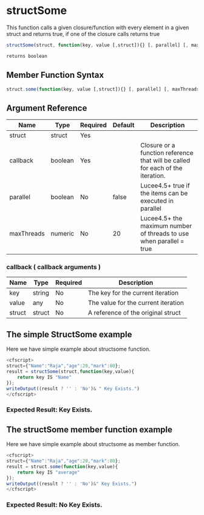 # structSome

This function calls a given closure/function with every element in a given struct and returns true, if one of the closure calls returns true

```javascript
structSome(struct, function(key, value [,struct]){} [, parallel] [, maxThreads])
```

```javascript
returns boolean
```

## Member Function Syntax

```javascript
struct.some(function(key, value [,struct]){} [, parallel] [, maxThreads])
```

## Argument Reference

| Name | Type | Required | Default | Description |
| --- | --- | --- | --- | --- |
| struct | struct | Yes |  |  |
| callback | boolean | Yes |  | Closure or a function reference that will be called for each of the iteration. |
| parallel | boolean | No | false | Lucee4.5+ true if the items can be executed in parallel |
| maxThreads | numeric | No | 20 | Lucee4.5+ the maximum number of threads to use when parallel = true |

### callback ( callback arguments )
| Name | Type | Required | Description |
| --- | --- | --- | --- |
| key | string | No | The key for the current iteration |
| value | any | No | The value for the current iteration |
| struct | struct | No | A reference of the original struct |

## The simple StructSome example

Here we have simple example about structsome function.

```javascript
<cfscript>
struct={"Name":"Raja","age":20,"mark":80};
result = structSome(struct,function(key,value){
	return key IS "Name"
});
writeOutput((result ? '' : 'No')& " Key Exists.")
</cfscript>
```

### Expected Result: Key Exists.

## The structSome member function example

Here we have simple example about structsome as member function.

```javascript
<cfscript>
struct={"Name":"Raja","age":20,"mark":80};
result = struct.some(function(key,value){
	return key IS "average"
});
writeOutput((result ? '' : 'No')&" Key Exists.")
</cfscript>
```

### Expected Result: No Key Exists.
